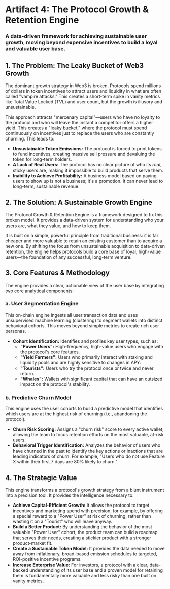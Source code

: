 # **Artifact 4: The Protocol Growth & Retention Engine**

### **A data-driven framework for achieving sustainable user growth, moving beyond expensive incentives to build a loyal and valuable user base.**

## **1\. The Problem: The Leaky Bucket of Web3 Growth**

The dominant growth strategy in Web3 is broken. Protocols spend millions of dollars in token incentives to attract users and liquidity in what are often called "vampire attacks." This creates a short-term spike in vanity metrics like Total Value Locked (TVL) and user count, but the growth is illusory and unsustainable.

This approach attracts "mercenary capital"—users who have no loyalty to the protocol and who will leave the instant a competitor offers a higher yield. This creates a "leaky bucket," where the protocol must spend continuously on incentives just to replace the users who are constantly churning. This leads to:

* **Unsustainable Token Emissions:** The protocol is forced to print tokens to fund incentives, creating massive sell pressure and devaluing the token for long-term holders.  
* **A Lack of Real Users:** The protocol has no clear picture of who its *real*, sticky users are, making it impossible to build products that serve them.  
* **Inability to Achieve Profitability:** A business model based on paying users to show up is not a business; it's a promotion. It can never lead to long-term, sustainable revenue.

## **2\. The Solution: A Sustainable Growth Engine**

The Protocol Growth & Retention Engine is a framework designed to fix this broken model. It provides a data-driven system for understanding who your users are, what they value, and how to keep them.

It is built on a simple, powerful principle from traditional business: it is far cheaper and more valuable to retain an existing customer than to acquire a new one. By shifting the focus from unsustainable acquisition to data-driven retention, the engine helps protocols build a core base of loyal, high-value users—the foundation of any successful, long-term venture.

## **3\. Core Features & Methodology**

The engine provides a clear, actionable view of the user base by integrating two core analytical components:

### **a. User Segmentation Engine**

This on-chain engine ingests all user transaction data and uses unsupervised machine learning (clustering) to segment wallets into distinct behavioral cohorts. This moves beyond simple metrics to create rich user personas.

* **Cohort Identification:** Identifies and profiles key user types, such as:  
  * **"Power Users":** High-frequency, high-value users who engage with the protocol's core features.  
  * **"Yield Farmers":** Users who primarily interact with staking and liquidity pools and are highly sensitive to changes in APY.  
  * **"Tourists":** Users who try the protocol once or twice and never return.  
  * **"Whales":** Wallets with significant capital that can have an outsized impact on the protocol's stability.

### **b. Predictive Churn Model**

This engine uses the user cohorts to build a predictive model that identifies which users are at the highest risk of churning (i.e., abandoning the protocol).

* **Churn Risk Scoring:** Assigns a "churn risk" score to every active wallet, allowing the team to focus retention efforts on the most valuable, at-risk users.  
* **Behavioral Trigger Identification:** Analyzes the behavior of users who have churned in the past to identify the key actions or inactions that are leading indicators of churn. For example, "Users who do not use Feature X within their first 7 days are 80% likely to churn."

## **4\. The Strategic Value**

This engine transforms a protocol's growth strategy from a blunt instrument into a precision tool. It provides the intelligence necessary to:

* **Achieve Capital-Efficient Growth:** It allows the protocol to target incentives and marketing spend with precision, for example, by offering a special reward to a "Power User" at risk of churning, rather than wasting it on a "Tourist" who will leave anyway.  
* **Build a Better Product:** By understanding the behavior of the most valuable "Power User" cohort, the product team can build a roadmap that serves their needs, creating a stickier product with a stronger product-market fit.  
* **Create a Sustainable Token Model:** It provides the data needed to move away from inflationary, broad-based emission schedules to targeted, ROI-positive incentive programs.  
* **Increase Enterprise Value:** For investors, a protocol with a clear, data-backed understanding of its user base and a proven model for retaining them is fundamentally more valuable and less risky than one built on vanity metrics.